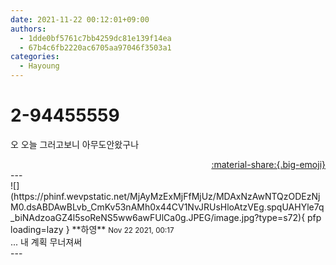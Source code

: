 ```yaml
---
date: 2021-11-22 00:12:01+09:00
authors:
  - 1dde0bf5761c7bb4259dc81e139f14ea
  - 67b4c6fb2220ac6705aa97046f3503a1
categories:
  - Hayoung
---
```


# 2-94455559

<div class="post-container" markdown="1">
<div class="content-container md-sidebar__scrollwrap" markdown="1">

오 오늘 그러고보니 아무도안왔구나

</div>
</div>

<div style="text-align: right;" markdown="1">
<a href="https://weverse.io/fromis9/fanpost/2-94455559" style="text-align: right;">:material-share:{.big-emoji}</a>
</div>
---

<div class="comments-container md-sidebar__scrollwrap" markdown="1">
<div class="comment" markdown="1">
<div class='id-container' markdown="1">
![](https://phinf.wevpstatic.net/MjAyMzExMjFfMjUz/MDAxNzAwNTQzODEzNjM0.dsABDAwBLvb_CmKv53nAMh0x44CV1NvJRUsHloAtzVEg.spqUAHYle7q_biNAdzoaGZ4l5soReNS5ww6awFUlCa0g.JPEG/image.jpg?type=s72){ pfp loading=lazy }
**<span class="artist">하영</span>** <small>Nov 22 2021, 00:17</small><br>
</div>
<div class='comment-body' markdown="1">
... 내 계획 무너져써
</div>
</div>
</div>
---
